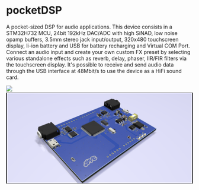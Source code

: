 # pocketDSP
A pocket-sized DSP for audio applications.
This device consists in a STM32H732 MCU, 24bit 192kHz DAC/ADC with high SiNAD, low noise opamp buffers, 3.5mm stereo jack input/output, 320x480 touchscreen display, li-ion battery and USB for battery recharging and Virtual COM Port.
Connect an audio input and create your own custom FX preset by selecting various standalone effects such as reverb, delay, phaser, IIR/FIR filters via the touchscreen display.
It's possible to receive and send audio data through the USB interface at 48Mbit/s to use the device as a HiFi sound card.

![](https://github.com/iamBVC/pocketDSP/blob/main/pcb_with_display.png)
![](https://github.com/iamBVC/pocketDSP/blob/main/pcb_without_display.png)
